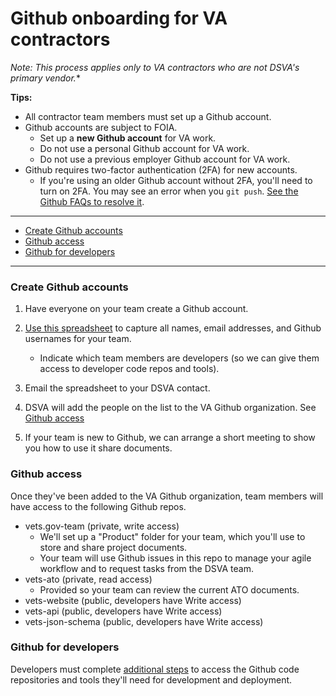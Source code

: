 # Github onboarding for VA contractors

*Note: This process applies only to VA contractors who are not DSVA's primary vendor.**

**Tips:**
* All contractor team members must set up a Github account.
* Github accounts are subject to FOIA.
  * Set up a **new Github account** for VA work.
  * Do not use a personal Github account for VA work.
  * Do not use a previous employer Github account for VA work.
* Github requires two-factor authentication (2FA) for new accounts.
  * If you're using an older Github account without 2FA, you'll need to turn on 2FA. You may see an error when you ```git push```. [See the Github FAQs to resolve it](faqs#github).

<hr>

* [Create Github accounts](#create-github-accounts)
* [Github access](#github-access)
* [Github for developers](#github-for-developers)

<hr>

### Create Github accounts

1. Have everyone on your team create a Github account.

2. [Use this spreadsheet](other-va-team-tracker.xlsx) to capture all names, email addresses, and Github usernames for your team.
    * Indicate which team members are developers (so we can give them access to developer code repos and tools).

3. Email the spreadsheet to your DSVA contact.

4. DSVA will add the people on the list to the VA Github organization. See [Github access](#github-access)

5. If your team is new to Github, we can arrange a short meeting to show you how to use it share documents.


### Github access

Once they've been added to the VA Github organization, team members will have access to the following Github repos.

* vets.gov-team (private, write access)
    * We'll set up a "Product" folder for your team, which you'll use to store and share project documents.
    * Your team will use Github issues in this repo to manage your agile workflow and to request tasks from the DSVA team.
* vets-ato (private, read access)
    * Provided so your team can review the current ATO documents.
* vets-website (public, developers have Write access)
* vets-api (public, developers have Write access)
* vets-json-schema (public, developers have Write access)


### Github for developers

Developers must complete <a  href="https://department-of-veterans-affairs.github.io/va-digital-services-platform-docs/docs/vets-developer-docs/getting-started.html#getting-started" target="_blank">additional steps</a> to access the Github code repositories and tools they'll need for development and deployment.
